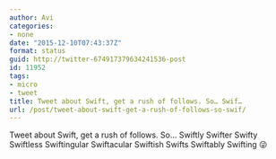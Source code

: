 ```yaml
---
author: Avi
categories:
- none
date: "2015-12-10T07:43:37Z"
format: status
guid: http://twitter-674917379634241536-post
id: 11952
tags:
- micro
- tweet
title: Tweet about Swift, get a rush of follows. So… Swif…
url: /post/tweet-about-swift-get-a-rush-of-follows-so-swif/
---
```

Tweet about Swift, get a rush of follows. So… Swiftly Swifter Swifty Swiftless Swiftingular Swiftacular Swiftish Swifts Swiftably Swifting 😜